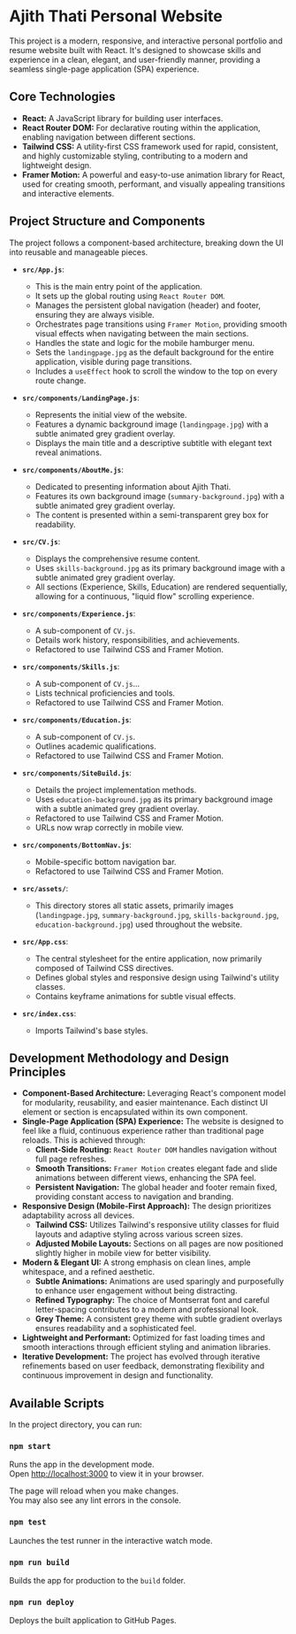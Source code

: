 # Ajith Thati Personal Website

This project is a modern, responsive, and interactive personal portfolio and resume website built with React. It's designed to showcase skills and experience in a clean, elegant, and user-friendly manner, providing a seamless single-page application (SPA) experience.

## Core Technologies

*   **React:** A JavaScript library for building user interfaces.
*   **React Router DOM:** For declarative routing within the application, enabling navigation between different sections.
*   **Tailwind CSS:** A utility-first CSS framework used for rapid, consistent, and highly customizable styling, contributing to a modern and lightweight design.
*   **Framer Motion:** A powerful and easy-to-use animation library for React, used for creating smooth, performant, and visually appealing transitions and interactive elements.

## Project Structure and Components

The project follows a component-based architecture, breaking down the UI into reusable and manageable pieces.

*   **`src/App.js`**: 
    *   This is the main entry point of the application.
    *   It sets up the global routing using `React Router DOM`.
    *   Manages the persistent global navigation (header) and footer, ensuring they are always visible.
    *   Orchestrates page transitions using `Framer Motion`, providing smooth visual effects when navigating between the main sections.
    *   Handles the state and logic for the mobile hamburger menu.
    *   Sets the `landingpage.jpg` as the default background for the entire application, visible during page transitions.
    *   Includes a `useEffect` hook to scroll the window to the top on every route change.

*   **`src/components/LandingPage.js`**: 
    *   Represents the initial view of the website.
    *   Features a dynamic background image (`landingpage.jpg`) with a subtle animated grey gradient overlay.
    *   Displays the main title and a descriptive subtitle with elegant text reveal animations.

*   **`src/components/AboutMe.js`**: 
    *   Dedicated to presenting information about Ajith Thati.
    *   Features its own background image (`summary-background.jpg`) with a subtle animated grey gradient overlay.
    *   The content is presented within a semi-transparent grey box for readability.

*   **`src/CV.js`**: 
    *   Displays the comprehensive resume content.
    *   Uses `skills-background.jpg` as its primary background image with a subtle animated grey gradient overlay.
    *   All sections (Experience, Skills, Education) are rendered sequentially, allowing for a continuous, "liquid flow" scrolling experience.

*   **`src/components/Experience.js`**: 
    *   A sub-component of `CV.js`.
    *   Details work history, responsibilities, and achievements.
    *   Refactored to use Tailwind CSS and Framer Motion.

*   **`src/components/Skills.js`**: 
    *   A sub-component of `CV.js`...
    *   Lists technical proficiencies and tools.
    *   Refactored to use Tailwind CSS and Framer Motion.

*   **`src/components/Education.js`**: 
    *   A sub-component of `CV.js`.
    *   Outlines academic qualifications.
    *   Refactored to use Tailwind CSS and Framer Motion.

*   **`src/components/SiteBuild.js`**: 
    *   Details the project implementation methods.
    *   Uses `education-background.jpg` as its primary background image with a subtle animated grey gradient overlay.
    *   Refactored to use Tailwind CSS and Framer Motion.
    *   URLs now wrap correctly in mobile view.

*   **`src/components/BottomNav.js`**: 
    *   Mobile-specific bottom navigation bar.
    *   Refactored to use Tailwind CSS and Framer Motion.

*   **`src/assets/`**: 
    *   This directory stores all static assets, primarily images (`landingpage.jpg`, `summary-background.jpg`, `skills-background.jpg`, `education-background.jpg`) used throughout the website.

*   **`src/App.css`**: 
    *   The central stylesheet for the entire application, now primarily composed of Tailwind CSS directives.
    *   Defines global styles and responsive design using Tailwind's utility classes.
    *   Contains keyframe animations for subtle visual effects.

*   **`src/index.css`**: 
    *   Imports Tailwind's base styles.

## Development Methodology and Design Principles

*   **Component-Based Architecture:** Leveraging React's component model for modularity, reusability, and easier maintenance. Each distinct UI element or section is encapsulated within its own component.
*   **Single-Page Application (SPA) Experience:** The website is designed to feel like a fluid, continuous experience rather than traditional page reloads. This is achieved through:
    *   **Client-Side Routing:** `React Router DOM` handles navigation without full page refreshes.
    *   **Smooth Transitions:** `Framer Motion` creates elegant fade and slide animations between different views, enhancing the SPA feel.
    *   **Persistent Navigation:** The global header and footer remain fixed, providing constant access to navigation and branding.
*   **Responsive Design (Mobile-First Approach):** The design prioritizes adaptability across all devices.
    *   **Tailwind CSS:** Utilizes Tailwind's responsive utility classes for fluid layouts and adaptive styling across various screen sizes.
    *   **Adjusted Mobile Layouts:** Sections on all pages are now positioned slightly higher in mobile view for better visibility.
*   **Modern & Elegant UI:** A strong emphasis on clean lines, ample whitespace, and a refined aesthetic.
    *   **Subtle Animations:** Animations are used sparingly and purposefully to enhance user engagement without being distracting.
    *   **Refined Typography:** The choice of Montserrat font and careful letter-spacing contributes to a modern and professional look.
    *   **Grey Theme:** A consistent grey theme with subtle gradient overlays ensures readability and a sophisticated feel.
*   **Lightweight and Performant:** Optimized for fast loading times and smooth interactions through efficient styling and animation libraries.
*   **Iterative Development:** The project has evolved through iterative refinements based on user feedback, demonstrating flexibility and continuous improvement in design and functionality.

## Available Scripts

In the project directory, you can run:

### `npm start`

Runs the app in the development mode.\
Open [http://localhost:3000](http://localhost:3000) to view it in your browser.

The page will reload when you make changes.\
You may also see any lint errors in the console.

### `npm test`

Launches the test runner in the interactive watch mode.

### `npm run build`

Builds the app for production to the `build` folder.

### `npm run deploy`

Deploys the built application to GitHub Pages.